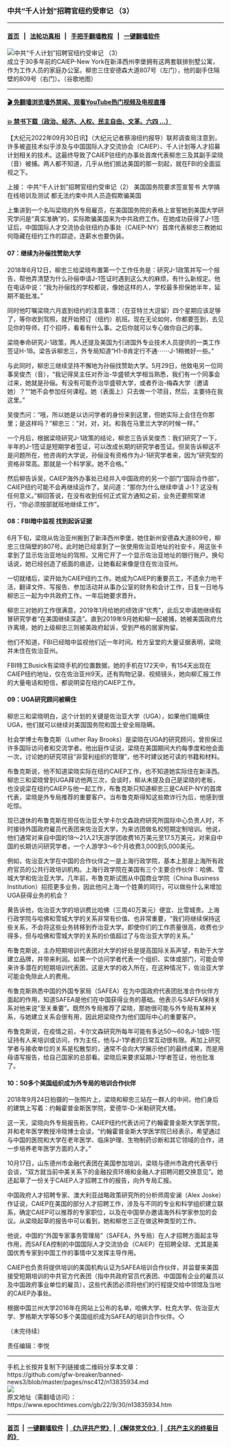### 中共“千人计划”招聘官纽约受审记 （3）
------------------------

#### [首页](https://github.com/gfw-breaker/banned-news3/blob/master/README.md) &nbsp;&nbsp;|&nbsp;&nbsp; [法轮功真相](https://github.com/begood0513/basic/blob/master/README.md)  &nbsp;&nbsp;|&nbsp;&nbsp; [手把手翻墙教程](https://github.com/gfw-breaker/guides/wiki)  &nbsp;&nbsp;|&nbsp;&nbsp; [一键翻墙软件](https://github.com/gfw-breaker/nogfw/blob/master/README.md)  



<div><img alt="中共“千人计划”招聘官纽约受审记 （3）" class="attachment-djy_600_400 size-djy_600_400 wp-post-image" src="https://i.epochtimes.com/assets/uploads/2022/09/id13835935-161107-600x400.png"/>
<div class="caption">
 成立于30多年前的CAIEP-New York在新泽西州李堡拥有这两套联排别墅公寓，作为工作人员的家庭办公室。柳忠三住安德森大道807号（左门），他的副手住隔壁的809号（右门）。（谷歌地图）
</div></div><hr/>

#### [ 🎬  免翻墙浏览墙外禁闻、观看YouTube热门视频及电视直播](https://github.com/gfw-breaker/HelloWorld)

#### [ 💥  禁书下载（政治、经济、人权、民主自由、文革、六四 ...）](https://github.com/gfw-breaker/books/blob/master/README.md)

<div><p>
 【大纪元2022年09月30日讯】（大纪元记者蔡溶纽约报导）联邦调查局注意到，许多被盗技术似乎涉及与中国国际人才交流协会（CAIEP）、千人计划等人才招募计划相关的技术。这最终导致了CAIEP驻纽约办事处首席代表柳忠三及其副手梁晓（音）被捕。两人都不知道，几乎从他们抵达美国的那一刻起，就在FBI的全面监视之下。
</p>
<p>
 上接：
 <ok href="https://www.epochtimes.com/gb/22/9/29/n13835044.htm">
  中共“千人计划”招聘官纽约受审记（2）
 </ok>
 美国国务院要求签宣誓书 大学搞在线培训及测试 都无法约束中共人员造假欺骗美国
</p>
<p>
 上集讲到一个名叫梁晓的外专局雇员，在美国国务院的表格上宣誓她到美国大学研究学问是“真实准确”的，实际欺骗美国来为中共政府工作。在她成功获得了J-1签证后，中国国际人才交流协会驻纽约办事处（CAIEP-NY）首席代表柳忠三教她如何隐藏在纽约工作的踪迹，连薪水也要伪装。
</p>
<h4>
 07：继续为孙俪找赞助大学
</h4>
<p>
 2018年6月12日，柳忠三给梁晓布置第一个工作任务是：研究J-1政策并写一个报告，帮他弄清楚为什么孙俪申请J-1签证时遇到这么大的麻烦，有什么新规定。他在电话中说：“我为孙俪找的学校都说，像她这样的人，学校最多担保她半年，延期不能批准。”
</p>
<p>
 同时他叮嘱梁晓六月底到纽约的注意事项：（在亚特兰大逗留）四个星期应该足够了，等你收到驾照，就开始预订（纽约）航班。现在无论如何，你都要签到，去见见你的导师，打个招呼，看看有什么事。之后你就可以专心做你自己的事。
</p>
<p>
 梁晓奉命研究J-1政策，两人还提及美国为引进国外专业技术人员提供的一类工作签证H-1B。梁告诉柳忠三，外专局知道“H1-B肯定行不通⋯⋯J-1稍微好一些。”
</p>
<p>
 与此同时，柳忠三继续坚持不懈地为孙俪找赞助大学。5月29日，他致电另一位同事吴俊杰（音），“我记得吴主任对乔治-华盛顿大学相当熟悉，我们有一个同事会过来，她就是孙俪。有没有可能乔治华盛顿大学，或者乔治-梅森大学（邀请她）？”“她不会参加任何课程。她（表面上）只去做一个项目，然后，主要待在我这里。”
</p>
<p>
 吴俊杰问：“哦，所以她是以访问学者的身份来到这里，但她实际上会住在你那里；是这样吗？”柳忠三：“对，对，对。和我在马里兰大学的时候一样。”
</p>
<p>
 一个月后，根据梁晓研究J-1政策的结论，柳忠三告诉吴俊杰：我们研究了一下，半年的J-1签证是短期学者签证，可以改成长期的研究学者签证。但吴告诉柳这不是问题所在，他咨询的大学说，孙俪没有资格作为J-1研究学者来，因为“研究型的资格非常高。那就是一个科学家。她不合格。”
</p>
<p>
 然后柳告诉吴，CAIEP海外办事处已经并入中国政府的另一个部门“国际合作部”，CAIEP纽约可能不会再继续运作了。吴问道：“那你为什么继续申请 J-1？这没有任何意义。”柳回答说，在没有收到任何正式官方通知之前，业务还要照常进行，“你必须按部就班地继续工作”。
</p>
<h4>
 08：FBI暗中监视 找到起诉证据
</h4>
<p>
 6月下旬，梁晓从佐治亚州搬到了新泽西州李堡，她住新州安德森大道809号，柳忠三住隔壁的807号。此时她已经拿到了一张使用佐治亚地址的社安卡，用这张卡拿到了显示佐治亚地址的驾照，又用它开了一个显示佐治亚地址的银行账户。换句话说，她已经创造了纸面的痕迹，让她看起来像是住在佐治亚州。
</p>
<p>
 一切就绪后，梁开始为CAIEP纽约工作。她成为CAIEP的重要员工，不遗余力地干活，翻译文件、写报告、参加活动并从事办公室的财务和会计工作，日复一日地与柳忠三一起为中共政府工作。一年后她要求晋升。
</p>
<p>
 柳忠三对她的工作很满意，2019年1月给她的绩效评“优秀”，此后又申请她继续假冒研究学者“在美国继续深造”。直到2019年9月她和柳一起被捕，她被美国政府允许离境，她的上级柳忠三则被美政府起诉，受到严格的居家拘留。
</p>
<p>
 他们不知道，FBI已经暗中监视他们近一年时间。检方呈堂的大量证据表明，梁晓并未住在佐治亚州。
</p>
<p>
 FBI特工Busick有梁晓手机的位置数据，她的手机在172天中，有154天出现在CAIEP纽约地址，仅在佐治亚州9天。还有购物记录、视频镜头，她向柳汇报工作的大量电话和短信，都说明梁在纽约CAIEP工作。
</p>
<h4>
 09：UGA研究顾问被瞒住
</h4>
<p>
 柳忠三和梁晓明白，这个计划的关键是佐治亚大学（UGA），如果他们能瞒住UGA，他们就可以继续对美国国务院和国土安全局隐瞒。
</p>
<p>
 社会学博士布鲁克斯（Luther Ray Brooks）是梁晓在UGA的研究顾问，曾担保过许多国际访问者和交流学者。他出庭作证说，梁晓在美国期间大约每季度和他会面一次，讨论她的研究项目“非营利组织的管理”，他不时建议她可读的书籍和材料。
</p>
<p>
 布鲁克斯说，他不知道梁晓实际在纽约CAIEP工作，也不知道她实际住在新泽西。柳忠三和梁晓曾到UGA拜访他两三次，会谈时，柳从未提及自己是梁晓的老板，也没说梁在纽约CAIEP与他一起工作，布鲁克斯只知道柳忠三是CAIEP-NY的首席代表，梁晓是外专局推荐的重要客户。当布鲁克斯得知这些欺诈行为后，他感到很吃惊。
</p>
<p>
 现已退休的布鲁克斯在担任佐治亚大学卡尔文森政府研究所国际中心负责人时，不时接待外国政府雇员代表团来佐治亚大学，为来访团做名校短期定制培训。他说，他们通常对来自中国的18～21人21天游学团收费16万美元至17.5万美元，对来自中国的长期访问研究学者，一个人游学3～6个月收费3,000到5,000美元。
</p>
<p>
 例如，佐治亚大学在中国的合作伙伴之一是上海行政学院，基本上那是上海所有政府官员的公共行政培训机构。上海行政学院在美国有三个主要合作伙伴：哈佛、雪城大学和佐治亚大学。几年前，布鲁克斯试图从中国商业学院（China Business Institution）招揽更多业务，因此他问上海一个姓黄的同行，可以做些什么来增加UGA获得业务的机会？
</p>
<p>
 黄告诉他，佐治亚大学的培训费比哈佛（三周40万美元）便宜、比雪城贵。上海行政学院与哈佛和雪城大学的关系非常有价值、也非常重要，“我们将继续保持这些关系，不会将这些业务转移到乔治亚大学。即使你们的工作质量很高，收费也少得多，但与哈佛和雪城大学的关系的价值超过了与佐治亚大学的关系。”
</p>
<p>
 布鲁克斯说，主办短期培训代表团对大学的好处是提高国际关系声望，有助于大学建立品牌，并带来利润。如果一个访问学者代表一个组织、实体或部门，可能会带来许多潜在的短期培训代表团，这是大学的收入所在，在这种情况下，佐治亚大学可能会免除此人的费用。
</p>
<p>
 布鲁克斯熟悉中国的外国专家局（SAFEA）在为中国政府代表团批准合作伙伴方面起的作用，知道SAFEA是他们在中国获得业务的基础。他表示与SAFEA保持关系对他来说“至关重要”。既然外专局推荐了梁晓，那她很可能与外专局有某种关系，与她建立关系会很有用，因此把梁晓作为他们国际中心的重要客户。
</p>
<p>
 布鲁克斯说，在疫情之前，卡尔文森研究所每年可能有多达50～60名J-1或B-1签证持有人来培训或访问，作为主任，他与J-1学者的日常互动很有限。再加上研究学者与接收单位的关系是松散型的，通常不会向大学展示他们的最终成果，而是用母语写报告，给自己国家的总部看。梁晓后来要求延期J-1学者签证，他也批准了。
</p>
<h4>
 10：50多个美国组织成为外专局的培训合作伙伴
</h4>
<p>
 2018年9月24日拍摄的一张照片上，梁晓和柳忠三站在一群人的中间，他们身后的建筑上写着：约翰霍普金斯医学院，爱德华-D-米勒研究大楼。
</p>
<p>
 这一天，梁晓向外专局报告称，CAIEP纽约代表访问了约翰霍普金斯大学医学院，并和老年医学教授冷晓博士会谈，“约翰霍普金斯大学医学院已经表示，希望通过与中国的医院和大学在老年医学、临床护理、生物制药诊断和其它领域的合作，进一步培养老年医学方面的人才。”
</p>
<p>
 10月17日，山东德州市金融代表团在美国参加培训，梁晓与德州市政府代表举行会谈，“双方就当前中美关系下的金融投资环境和金融人才招聘问题交换意见”。她还起草了一份关于CAIEP人才招聘工作的报告，向外专局汇报。
</p>
<p>
 中国政府人才招聘专家、澳大利亚战略政策研究所的分析师周安澜（Alex Joske）作证说，CAIEP在美国的部分人才招聘工作，涉及与不同的专业和科学组织建立联系，确定CAIEP可以推荐的专家职位，以及在中国举办邀请海外科学家参加的会议。从梁晓起草的报告中可以看到，她和柳忠三正在做这种类型的工作。
</p>
<p>
 他说，中国的“外国专家事务管理局”（SAFEA，外专局）在人才招聘方面起主导作用，而SAFEA控制的中国国际人才交流协会（CAIEP）在招聘全球、尤其是美国优秀专家到中国工作的事情中又发挥主导作用。
</p>
<p>
 CAIEP也负责将提供培训的美国机构认证为SAFEA培训合作伙伴，并监督来美国接受短期培训的中共官方代表团（指中共政府官员代表团、中国国有企业的雇员以及中国政府事业单位的雇员），这些代表团必须将他们的行程提交给中领馆及当地的CAIEP办事处。
</p>
<p>
 根据中国兰州大学2016年在网站上公布的名单，哈佛大学、杜克大学、佐治亚大学、罗格斯大学等50多个美国组织成为SAFEA的培训合作伙伴。◇
</p>
<p>
 （未完待续）
</p>
<p>
 责任编辑：李悦
</p>
</div>
<hr/>
手机上长按并复制下列链接或二维码分享本文章：<br/>
https://github.com/gfw-breaker/banned-news3/blob/master/pages/nsc412/n13835934.md <br/>
<a href='https://github.com/gfw-breaker/banned-news3/blob/master/pages/nsc412/n13835934.md'><img src='https://github.com/gfw-breaker/banned-news3/blob/master/pages/nsc412/n13835934.md.png'/></a> <br/>
原文地址（需翻墙访问）：https://www.epochtimes.com/gb/22/9/30/n13835934.htm


------------------------
#### [首页](https://github.com/gfw-breaker/banned-news3/blob/master/README.md) &nbsp;|&nbsp; [一键翻墙软件](https://github.com/gfw-breaker/nogfw/blob/master/README.md) &nbsp;| [《九评共产党》](https://github.com/gfw-breaker/9ping.md/blob/master/README.md#九评之一评共产党是什么) | [《解体党文化》](https://github.com/gfw-breaker/jtdwh.md/blob/master/README.md) | [《共产主义的终极目的》](https://github.com/gfw-breaker/gczydzjmd.md/blob/master/README.md)


<img src='http://gfw-breaker.win/banned-news3/pages/nsc412/n13835934.md' width='0px' height='0px'/>